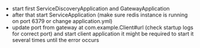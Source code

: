 - start first ServiceDiscoveryApplication and GatewayApplication
- after that start ServiceApplication (make sure redis instance is running on port 6379 or change application.yml)
- update port from gateway at com.example.Client#url (check startup logs for correct port) and start client application 
  it might be required to start it several times until the error occurs
